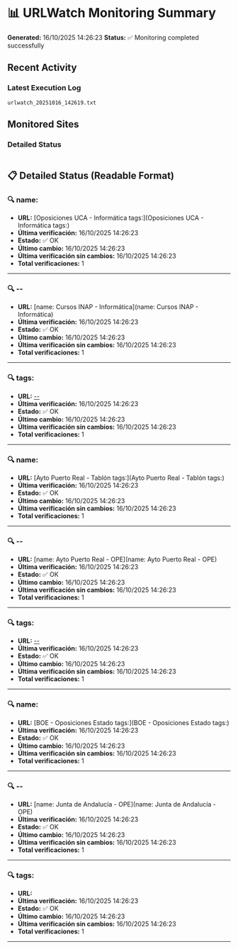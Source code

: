 # 📊 URLWatch Monitoring Summary

**Generated:** 16/10/2025 14:26:23
**Status:** ✅ Monitoring completed successfully

## Recent Activity

### Latest Execution Log
`urlwatch_20251016_142619.txt`

## Monitored Sites

### Detailed Status
```
```

## 📋 Detailed Status (Readable Format)

### 🔍 name:

- **URL:** [Oposiciones UCA - Informática	tags:](Oposiciones UCA - Informática	tags:)
- **Última verificación:** 16/10/2025 14:26:23
- **Estado:** ✅ OK
- **Último cambio:** 16/10/2025 14:26:23
- **Última verificación sin cambios:** 16/10/2025 14:26:23
- **Total verificaciones:** 1

---

### 🔍 --

- **URL:** [name: Cursos INAP - Informática](name: Cursos INAP - Informática)
- **Última verificación:** 16/10/2025 14:26:23
- **Estado:** ✅ OK
- **Último cambio:** 16/10/2025 14:26:23
- **Última verificación sin cambios:** 16/10/2025 14:26:23
- **Total verificaciones:** 1

---

### 🔍 tags:

- **URL:** [--](--)
- **Última verificación:** 16/10/2025 14:26:23
- **Estado:** ✅ OK
- **Último cambio:** 16/10/2025 14:26:23
- **Última verificación sin cambios:** 16/10/2025 14:26:23
- **Total verificaciones:** 1

---

### 🔍 name:

- **URL:** [Ayto Puerto Real - Tablón	tags:](Ayto Puerto Real - Tablón	tags:)
- **Última verificación:** 16/10/2025 14:26:23
- **Estado:** ✅ OK
- **Último cambio:** 16/10/2025 14:26:23
- **Última verificación sin cambios:** 16/10/2025 14:26:23
- **Total verificaciones:** 1

---

### 🔍 --

- **URL:** [name: Ayto Puerto Real - OPE](name: Ayto Puerto Real - OPE)
- **Última verificación:** 16/10/2025 14:26:23
- **Estado:** ✅ OK
- **Último cambio:** 16/10/2025 14:26:23
- **Última verificación sin cambios:** 16/10/2025 14:26:23
- **Total verificaciones:** 1

---

### 🔍 tags:

- **URL:** [--](--)
- **Última verificación:** 16/10/2025 14:26:23
- **Estado:** ✅ OK
- **Último cambio:** 16/10/2025 14:26:23
- **Última verificación sin cambios:** 16/10/2025 14:26:23
- **Total verificaciones:** 1

---

### 🔍 name:

- **URL:** [BOE - Oposiciones Estado	tags:](BOE - Oposiciones Estado	tags:)
- **Última verificación:** 16/10/2025 14:26:23
- **Estado:** ✅ OK
- **Último cambio:** 16/10/2025 14:26:23
- **Última verificación sin cambios:** 16/10/2025 14:26:23
- **Total verificaciones:** 1

---

### 🔍 --

- **URL:** [name: Junta de Andalucía - OPE](name: Junta de Andalucía - OPE)
- **Última verificación:** 16/10/2025 14:26:23
- **Estado:** ✅ OK
- **Último cambio:** 16/10/2025 14:26:23
- **Última verificación sin cambios:** 16/10/2025 14:26:23
- **Total verificaciones:** 1

---

### 🔍 tags:

- **URL:** []()
- **Última verificación:** 16/10/2025 14:26:23
- **Estado:** ✅ OK
- **Último cambio:** 16/10/2025 14:26:23
- **Última verificación sin cambios:** 16/10/2025 14:26:23
- **Total verificaciones:** 1

---

